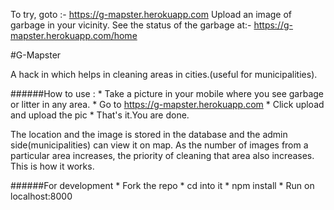 To try, goto :-
https://g-mapster.herokuapp.com
Upload an image of garbage in your vicinity.
See the status of the garbage at:-
https://g-mapster.herokuapp.com/home

#G-Mapster

A hack in which helps in cleaning areas in cities.(useful for municipalities).

######How to use : 
	* Take a picture in your mobile where you see garbage or litter in any area.
	* Go to https://g-mapster.herokuapp.com
	* Click upload and upload the pic
	* That's it.You are done.

The location and the image is stored in the database and the admin side(municipalities) can view it on map.
As the number of images from a particular area increases, the priority of cleaning that area also increases.
This is how it works.

######For development
	* Fork the repo
	* cd into it
	* npm install
	* Run on localhost:8000